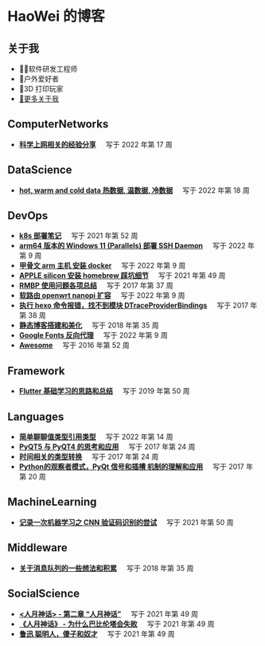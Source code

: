 
# HaoWei 的博客  

## 关于我

- 👨‍💻软件研发工程师 
- 🏹户外爱好者
- 🐾3D 打印玩家   
- [🔗更多关于我](https://haowei.ch)

## ComputerNetworks
* [**科学上网相关的经验分享**](ComputerNetworks/%E7%A7%91%E5%AD%A6%E4%B8%8A%E7%BD%91%E7%9B%B8%E5%85%B3%E7%9A%84%E7%BB%8F%E9%AA%8C%E5%88%86%E4%BA%AB.md) &nbsp;&nbsp;&nbsp; 写于 2022 年第 17 周

## DataScience
* [**hot, warm and cold data 热数据, 温数据, 冷数据**](DataScience/hot%2C%20warm%20and%20cold%20data%20%E7%83%AD%E6%95%B0%E6%8D%AE%2C%20%E6%B8%A9%E6%95%B0%E6%8D%AE%2C%20%E5%86%B7%E6%95%B0%E6%8D%AE.md) &nbsp;&nbsp;&nbsp; 写于 2022 年第 18 周

## DevOps
* [**k8s 部署笔记**](DevOps/k8s%20%E9%83%A8%E7%BD%B2%E7%AC%94%E8%AE%B0.md) &nbsp;&nbsp;&nbsp; 写于 2021 年第 52 周
* [**arm64 版本的 Windows 11 (Parallels) 部署 SSH Daemon**](DevOps/arm64%20%E7%89%88%E6%9C%AC%E7%9A%84%20Windows%2011%20%28Parallels%29%20%E9%83%A8%E7%BD%B2%20SSH%20Daemon.md) &nbsp;&nbsp;&nbsp; 写于 2022 年第 9 周
* [**甲骨文 arm 主机 安装 docker**](DevOps/%E7%94%B2%E9%AA%A8%E6%96%87%20arm%20%E4%B8%BB%E6%9C%BA%20%E5%AE%89%E8%A3%85%20docker.md) &nbsp;&nbsp;&nbsp; 写于 2022 年第 9 周
* [**APPLE silicon 安装 homebrew 踩坑细节**](DevOps/APPLE%20silicon%20%E5%AE%89%E8%A3%85%20homebrew%20%E8%B8%A9%E5%9D%91%E7%BB%86%E8%8A%82.md) &nbsp;&nbsp;&nbsp; 写于 2021 年第 49 周
* [**RMBP 使用问题各项总结**](DevOps/RMBP%20%E4%BD%BF%E7%94%A8%E9%97%AE%E9%A2%98%E5%90%84%E9%A1%B9%E6%80%BB%E7%BB%93.md) &nbsp;&nbsp;&nbsp; 写于 2017 年第 37 周
* [**软路由 openwrt nanopi 扩容**](DevOps/%E8%BD%AF%E8%B7%AF%E7%94%B1%20openwrt%20nanopi%20%E6%89%A9%E5%AE%B9.md) &nbsp;&nbsp;&nbsp; 写于 2022 年第 9 周
* [**执行 hexo 命令报错，找不到模块 DTraceProviderBindings**](DevOps/%E6%89%A7%E8%A1%8C%20hexo%20%E5%91%BD%E4%BB%A4%E6%8A%A5%E9%94%99%EF%BC%8C%E6%89%BE%E4%B8%8D%E5%88%B0%E6%A8%A1%E5%9D%97%20DTraceProviderBindings.md) &nbsp;&nbsp;&nbsp; 写于 2017 年第 38 周
* [**静态博客搭建和美化**](DevOps/%E9%9D%99%E6%80%81%E5%8D%9A%E5%AE%A2%E6%90%AD%E5%BB%BA%E5%92%8C%E7%BE%8E%E5%8C%96.md) &nbsp;&nbsp;&nbsp; 写于 2018 年第 35 周
* [**Google Fonts 反向代理**](DevOps/Google%20Fonts%20%E5%8F%8D%E5%90%91%E4%BB%A3%E7%90%86.md) &nbsp;&nbsp;&nbsp; 写于 2022 年第 9 周
* [**Awesome**](DevOps/Awesome.md) &nbsp;&nbsp;&nbsp; 写于 2016 年第 52 周

## Framework
* [**Flutter 基础学习的思路和总结**](Framework/Flutter%20%E5%9F%BA%E7%A1%80%E5%AD%A6%E4%B9%A0%E7%9A%84%E6%80%9D%E8%B7%AF%E5%92%8C%E6%80%BB%E7%BB%93.md) &nbsp;&nbsp;&nbsp; 写于 2019 年第 50 周

## Languages
* [**简单聊聊值类型引用类型**](Languages/%E7%AE%80%E5%8D%95%E8%81%8A%E8%81%8A%E5%80%BC%E7%B1%BB%E5%9E%8B%E5%BC%95%E7%94%A8%E7%B1%BB%E5%9E%8B.md) &nbsp;&nbsp;&nbsp; 写于 2022 年第 14 周
* [**PyQT5 与 PyQT4 的思考和应用**](Languages/PyQT5%20%E4%B8%8E%20PyQT4%20%E7%9A%84%E6%80%9D%E8%80%83%E5%92%8C%E5%BA%94%E7%94%A8.md) &nbsp;&nbsp;&nbsp; 写于 2017 年第 24 周
* [**时间相关的类型转换**](Languages/%E6%97%B6%E9%97%B4%E7%9B%B8%E5%85%B3%E7%9A%84%E7%B1%BB%E5%9E%8B%E8%BD%AC%E6%8D%A2.md) &nbsp;&nbsp;&nbsp; 写于 2017 年第 24 周
* [**Python的观察者模式，PyQt 信号和插槽 机制的理解和应用**](Languages/Python%E7%9A%84%E8%A7%82%E5%AF%9F%E8%80%85%E6%A8%A1%E5%BC%8F%EF%BC%8CPyQt%20%E4%BF%A1%E5%8F%B7%E5%92%8C%E6%8F%92%E6%A7%BD%20%E6%9C%BA%E5%88%B6%E7%9A%84%E7%90%86%E8%A7%A3%E5%92%8C%E5%BA%94%E7%94%A8.md) &nbsp;&nbsp;&nbsp; 写于 2017 年第 20 周

## MachineLearning
* [**记录一次机器学习之 CNN 验证码识别的尝试**](MachineLearning/%E8%AE%B0%E5%BD%95%E4%B8%80%E6%AC%A1%E6%9C%BA%E5%99%A8%E5%AD%A6%E4%B9%A0%E4%B9%8B%20CNN%20%E9%AA%8C%E8%AF%81%E7%A0%81%E8%AF%86%E5%88%AB%E7%9A%84%E5%B0%9D%E8%AF%95.md) &nbsp;&nbsp;&nbsp; 写于 2021 年第 50 周

## Middleware
* [**关于消息队列的一些想法和积累**](Middleware/%E5%85%B3%E4%BA%8E%E6%B6%88%E6%81%AF%E9%98%9F%E5%88%97%E7%9A%84%E4%B8%80%E4%BA%9B%E6%83%B3%E6%B3%95%E5%92%8C%E7%A7%AF%E7%B4%AF.md) &nbsp;&nbsp;&nbsp; 写于 2018 年第 35 周

## SocialScience
* [**<人月神话> - 第二章 “人月神话”**](SocialScience/%3C%E4%BA%BA%E6%9C%88%E7%A5%9E%E8%AF%9D%3E%20-%20%E7%AC%AC%E4%BA%8C%E7%AB%A0%20%E2%80%9C%E4%BA%BA%E6%9C%88%E7%A5%9E%E8%AF%9D%E2%80%9D.md) &nbsp;&nbsp;&nbsp; 写于 2021 年第 49 周
* [**《人月神话》 - 为什么巴比伦塔会失败**](SocialScience/%E3%80%8A%E4%BA%BA%E6%9C%88%E7%A5%9E%E8%AF%9D%E3%80%8B%20-%20%E4%B8%BA%E4%BB%80%E4%B9%88%E5%B7%B4%E6%AF%94%E4%BC%A6%E5%A1%94%E4%BC%9A%E5%A4%B1%E8%B4%A5.md) &nbsp;&nbsp;&nbsp; 写于 2021 年第 49 周
* [**鲁迅 聪明人，傻子和奴才**](SocialScience/%E9%B2%81%E8%BF%85%20%E8%81%AA%E6%98%8E%E4%BA%BA%EF%BC%8C%E5%82%BB%E5%AD%90%E5%92%8C%E5%A5%B4%E6%89%8D.md) &nbsp;&nbsp;&nbsp; 写于 2021 年第 49 周
